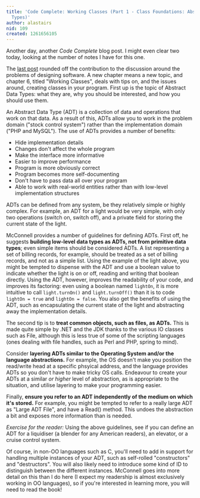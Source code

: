 ```yaml
---
title: 'Code Complete: Working Classes (Part 1 - Class Foundations: Abstract Data
  Types)'
author: alastairs
nid: 109
created: 1261656105
---
```

Another day, another <em>Code Complete</em> blog post.  I might even clear two today, looking at the number of notes I have for this one.  

The <a href="http://www.codebork.com/2009/09/29/design-practices.html" title="Code Complete: Design in Construction (Part 4 - Design Practices)">last post</a> rounded off the contribution to the discussion around the problems of designing software.  A new chapter means a new topic, and chapter 6, titled "Working Classes", deals with tips on, and the issues around, creating classes in your program.  First up is the topic of Abstract Data Types: what they are, why you should be interested, and how you should use them.
<!--break-->
An Abstract Data Type (ADT) is a collection of data and operations that work on that data.  As a result of this, ADTs allow you to work in the problem domain ("stock control system") rather than the implementation domain ("PHP and MySQL").  The use of ADTs provides a number of benefits:
<ul>
  <li>Hide implementation details</li>
  <li>Changes don't affect the whole program</li>
  <li>Make the interface more informative</li>
  <li>Easier to improve performance</li>
  <li>Program is more obviously correct</li>
  <li>Program becomes more self-documenting</li>
  <li>Don't have to pass data all over your program</li>
  <li>Able to work with real-world entities rather than with low-level implementation structures</li>
</ul>

ADTs can be defined from any system, be they relatively simple or highly complex.  For example, an ADT for a light would be very simple, with only two operations (switch on, switch off), and a private field for storing the current state of the light.  

McConnell provides a number of guidelines for defining ADTs.  First off, he suggests <strong>building low-level data types as ADTs, not from primitive data types</strong>; even simple items should be considered ADTs.  A list representing a set of billing records, for example, should be treated as a set of billing records, and not as a simple list.  Using the example of the light above, you might be tempted to dispense with the ADT and use a boolean value to indicate whether the light is on or off, reading and writing that boolean directly.  Using the ADT, however, improves the readability of your code, and improves its factoring: even using a boolean named <code>lightOn</code>, it is more intuitive to call <code>light.turnOn()</code> and <code>light.turnOff()</code> than it is to code <code>lightOn = true</code> and <code>lightOn = false</code>.  You also get the benefits of using the ADT, such as encapsulating the current state of the light and abstracting away the implementation details.  

The second tip is to <strong>treat common objects, such as files, as ADTs.</strong>  This is made quite simple by .NET and the JDK thanks to the various IO classes such as File, although this is less true of some of the scripting languages (ones dealing with file handles, such as Perl and PHP, spring to mind).  

Consider <strong>layering ADTs similar to the Operating System and/or the language abstractions.</strong>  For example, the OS doesn't make you position the read/write head at a specific phsyical address, and the language provides ADTs so you don't have to make tricky OS calls.  Endeavour to create your ADTs at a similar <em>or higher</em> level of abstraction, as is appropriate to the situation, and utilise layering to make your programming easier.  

Finally, <strong>ensure you refer to an ADT independently of the medium on which it's stored.</strong>  For example, you might be tempted to refer to a really large ADT as "Large ADT File", and have a Read() method.  This undoes the abstraction a bit and exposes more information than is needed.

<em>Exercise for the reader:</em> Using the above guidelines, see if you can define an ADT for a liquidiser (a blender for any American readers), an elevator, or a cruise control system.  

Of course, in non-OO languages such as C, you'll need to add in support for handling multiple instances of your ADT, such as self-rolled "constructors" and "destructors".  You will also likely need to introduce some kind of ID to distinguish between the different instances.  McConnell goes into more detail on this than I do here (I expect my readership is almost exclusively working in OO languages), so if you're interested in learning more, you will need to read the book!
